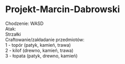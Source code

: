 # Projekt-Marcin-Dabrowski

Chodzenie:
WASD    
Atak:  
Strzałki  
Craftowanie/zakładanie przedmiotów:  
1 - topór (patyk, kamień, trawa)  
2 - kilof (drewno, kamień, trawa)   
3 - łopata (patyk, drewno, kamień)   
